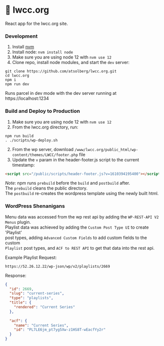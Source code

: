 # 📖 lwcc.org
React app for the lwcc.org site.

### Development
1. Install [nvm](https://github.com/nvm-sh/nvm#installation-and-update)
2. Install node: `nvm install node`
3. Make sure you are using node 12 with `nvm use 12` 
4. Clone repo, install node modules, and start the `dev` server:
```shell
git clone https://github.com/atsolberg/lwcc.org.git
cd lwcc.org
npm i
npm run dev
```
Runs parcel in dev mode with the dev server running at https://localhost:1234

### Build and Deploy to Production
1. Make sure you are using node 12 with `nvm use 12`
2. From the lwcc.org directory, run:
```shell
npm run build
. ./scripts/wp-deploy.sh
```
2. From the wp server, download `/www/lwcc.org/public_html/wp-content/themes/LWCC/footer.php` file
3. Update the `v` param in the header-footer.js script to the current timestamp:
```html
<script src="/public/scripts/header-footer.js?v=1610394195400"></script>
``` 

_Note_: npm runs `prebuild` before the `build` and `postbuild` after.  
The `prebuild` cleans the public directory.  
The `postbuild` re-creates the wordpress template using the newly built html.

### WordPress Shenanigans
Menu data was accessed from the wp rest api by adding the `WP-REST-API V2 Menus` plugin.  
Playlist data was achieved by adding the `Custom Post Type UI` to create 'Playlist'   
post types, adding `Advanced Custom Fields` to add custom fields to the custom  
`Playlist` post types, and `ACF to REST API` to get that data into the rest api.  

Example Playlist Request:
```
https://52.26.12.22/wp-json/wp/v2/playlists/2669
```
Response:
```json
{
  "id": 2669,
  "slug": "current-series",
  "type": "playlists",
  "title": {
    "rendered": "Current Series"
  },
  
  "acf": {
    "name": "Current Series",
    "id": "PL7LE6jm_pt7yg5Xw-z1HS8T-wEacfYy2r"
  }
}
```
